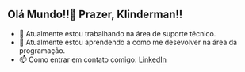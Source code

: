 ## Olá Mundo!!👋 Prazer, Klinderman!!

- 🔭 Atualmente estou trabalhando na área de suporte técnico.
- 🌱 Atualmente estou aprendendo a como me desevolver na área da programação.
- 📫 Como entrar em contato comigo: [LinkedIn](https://www.linkedin.com/in/klinderman-duarte-781720309/)

